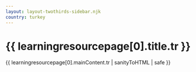 ```yaml
---
layout: layout-twothirds-sidebar.njk
country: turkey
---
```

<h1>{{ learningresourcepage[0].title.tr }}</h1>
{{ learningresourcepage[0].mainContent.tr | sanityToHTML | safe }}
